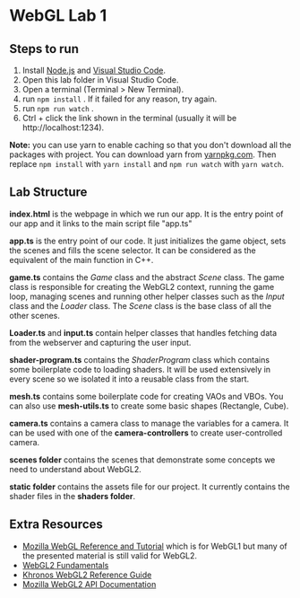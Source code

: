 # WebGL Lab 1

## Steps to run

1. Install [Node.js](https://nodejs.org/en/) and [Visual Studio Code](https://code.visualstudio.com/).
2. Open this lab folder in Visual Studio Code.
3. Open a terminal (Terminal > New Terminal).
4. run `npm install` . If it failed for any reason, try again.
5. run `npm run watch` .
6. Ctrl + click the link shown in the terminal (usually it will be http://localhost:1234).

**Note:** you can use yarn to enable caching so that you don't download all the packages with project. You can download yarn from [yarnpkg.com](https://yarnpkg.com/lang/en/). Then replace `npm install` with `yarn install` and `npm run watch` with `yarn watch`.

## Lab Structure

**index.html** is the webpage in which we run our app. It is the entry point of our app and it links to the main script file "app.ts"

**app.ts** is the entry point of our code. It just initializes the game object, sets the scenes and fills the scene selector. It can be considered as the equivalent of the main function in C++.

**game.ts** contains the *Game* class and the abstract *Scene* class. The game class is responsible for creating the WebGL2 context, running the game loop, managing scenes and running other helper classes such as the *Input* class and the *Loader* class. The *Scene* class is the base class of all the other scenes.

**Loader.ts** and **input.ts** contain helper classes that handles fetching data from the webserver and capturing the user input.

**shader-program.ts** contains the *ShaderProgram* class which contains some boilerplate code to loading shaders. It will be used extensively in every scene so we isolated it into a reusable class from the start.

**mesh.ts** contains some boilerplate code for creating VAOs and VBOs. You can also use **mesh-utils.ts** to create some basic shapes (Rectangle, Cube).

**camera.ts** contains a camera class to manage the variables for a camera. It can be used with one of the **camera-controllers** to create user-controlled camera.

**scenes folder** contains the scenes that demonstrate some concepts we need to understand about WebGL2.

**static folder** contains the assets file for our project. It currently contains the shader files in the **shaders folder**.

## Extra Resources

* [Mozilla WebGL Reference and Tutorial](https://developer.mozilla.org/en-US/docs/Web/API/WebGL_API) which is for WebGL1 but many of the presented material is still valid for WebGL2.
* [WebGL2 Fundamentals](https://webgl2fundamentals.org/)
* [Khronos WebGL2 Reference Guide](https://www.khronos.org/files/webgl20-reference-guide.pdf)
* [Mozilla WebGL2 API Documentation](https://developer.mozilla.org/en-US/docs/Web/API/WebGL2RenderingContext)